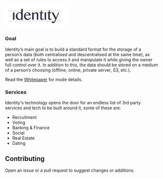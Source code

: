 <img src="./assets/logo.png" alt="Drawing" style="width: 200px;"/>

### Goal

Identity’s main goal is to build a standard format for the storage of a person’s data (both centralised and descentralised at the same time), as well as a set of rules to access it and manipulate it while giving the owner full control over it. In addition to this, the data should be stored on a medium of a person’s choosing (offline, online, private server, S3, etc.).

Read the [Whitepaper](https://github.com/mattgabriel/identity/blob/master/whitepaper/Whitepaper.pdf "Identity 's Whitepaper") for mode details.

### Services

Identity's technology opens the door for an endless list of 3rd party services and tech to be built around it, some of these are:

- Recruitment
- Voting
- Banking & Finance
- Social 
- Real Estate
- Dating


## Contributing

Open an issue or a pull request to suggest changes or additions.